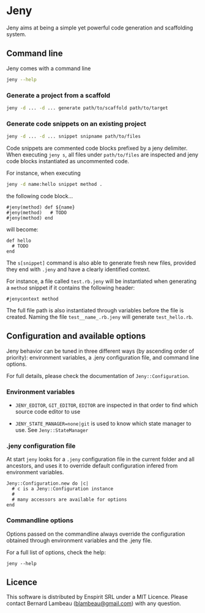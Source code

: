 # Jeny

Jeny aims at being a simple yet powerful code generation and scaffolding
system.

## Command line

Jeny comes with a command line

```sh
jeny --help
```

### Generate a project from a scaffold

```sh
jeny -d ... -d ... generate path/to/scaffold path/to/target
```

### Generate code snippets on an existing project

```sh
jeny -d ... -d ... snippet snipname path/to/files
```

Code snippets are commented code blocks prefixed by a jeny delimiter.
When executing `jeny s`, all files under `path/to/files` are inspected
and jeny code blocks instantiated as uncommented code.

For instance, when executing

```sh
jeny -d name:hello snippet method .
```

the following code block...

```
#jeny(method) def ${name}
#jeny(method)   # TODO
#jeny(method) end
```

will become:

```
def hello
  # TODO
end
```

The `s[snippet]` command is also able to generate fresh new files,
provided they end with `.jeny` and have a clearly identified context.

For instance, a file called `test.rb.jeny` will be instantiated when
generating a `method` snippet if it contains the following header:

```
#jenycontext method
```

The full file path is also instantiated through variables before the
file is created. Naming the file `test__name_.rb.jeny` will generate
`test_hello.rb`.

## Configuration and available options

Jeny behavior can be tuned in three different ways (by ascending order of
priority): environment variables, a .jeny configuration file, and command
line options.

For full details, please check the documentation of `Jeny::Configuration`.

### Environment variables

* `JENY_EDITOR`, `GIT_EDITOR`, `EDITOR` are inspected in that order to
  find which source code editor to use

* `JENY_STATE_MANAGER=none|git` is used to know which state manager to
  use. See `Jeny::StateManager`

### .jeny configuration file

At start `jeny` looks for a `.jeny` configuration file in the current
folder and all ancestors, and uses it to override default configuration
infered from environment variables.

```
Jeny::Configuration.new do |c|
  # c is a Jeny::Configuration instance
  #
  # many accessors are available for options
end
```

### Commandline options

Options passed on the commandline always override the configuration
obtained through environment variables and the .jeny file.

For a full list of options, check the help:

```
jeny --help
```

## Licence

This software is distributed by Enspirit SRL under a MIT Licence. Please
contact Bernard Lambeau (blambeau@gmail.com) with any question.
